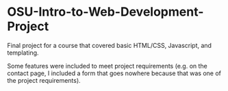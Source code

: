 # OSU-Intro-to-Web-Development-Project
Final project for a course that covered basic HTML/CSS, Javascript, and templating.

Some features were included to meet project requirements (e.g. on the contact page, I included a form that goes nowhere because that was one of the project requirements).
